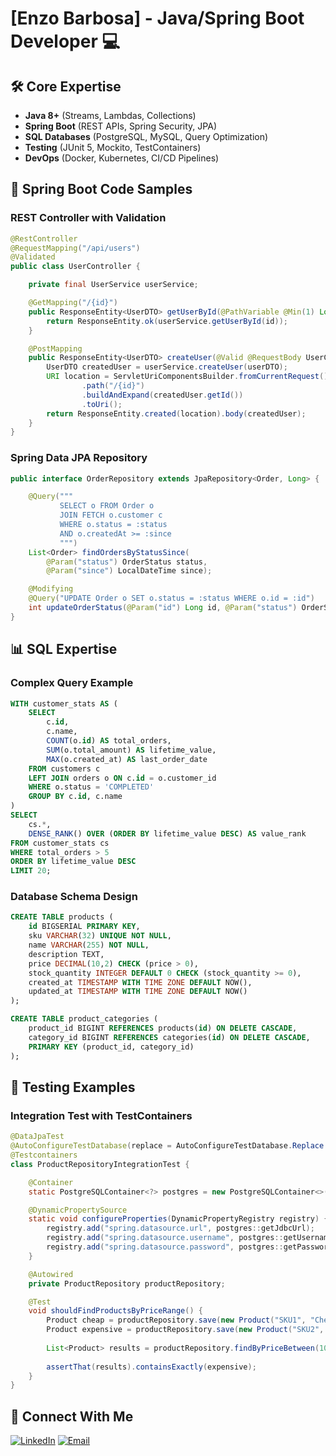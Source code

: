 # [Enzo Barbosa] - Java/Spring Boot Developer 💻

## 🛠 Core Expertise
- **Java 8+** (Streams, Lambdas, Collections)
- **Spring Boot** (REST APIs, Spring Security, JPA)
- **SQL Databases** (PostgreSQL, MySQL, Query Optimization)
- **Testing** (JUnit 5, Mockito, TestContainers)
- **DevOps** (Docker, Kubernetes, CI/CD Pipelines)

## 🚀 Spring Boot Code Samples

### REST Controller with Validation
```java
@RestController
@RequestMapping("/api/users")
@Validated
public class UserController {

    private final UserService userService;

    @GetMapping("/{id}")
    public ResponseEntity<UserDTO> getUserById(@PathVariable @Min(1) Long id) {
        return ResponseEntity.ok(userService.getUserById(id));
    }

    @PostMapping
    public ResponseEntity<UserDTO> createUser(@Valid @RequestBody UserCreationDTO userDTO) {
        UserDTO createdUser = userService.createUser(userDTO);
        URI location = ServletUriComponentsBuilder.fromCurrentRequest()
                .path("/{id}")
                .buildAndExpand(createdUser.getId())
                .toUri();
        return ResponseEntity.created(location).body(createdUser);
    }
}
```

### Spring Data JPA Repository
```java
public interface OrderRepository extends JpaRepository<Order, Long> {

    @Query("""
           SELECT o FROM Order o 
           JOIN FETCH o.customer c 
           WHERE o.status = :status 
           AND o.createdAt >= :since
           """)
    List<Order> findOrdersByStatusSince(
        @Param("status") OrderStatus status,
        @Param("since") LocalDateTime since);

    @Modifying
    @Query("UPDATE Order o SET o.status = :status WHERE o.id = :id")
    int updateOrderStatus(@Param("id") Long id, @Param("status") OrderStatus status);
}
```

## 📊 SQL Expertise

### Complex Query Example
```sql
WITH customer_stats AS (
    SELECT 
        c.id,
        c.name,
        COUNT(o.id) AS total_orders,
        SUM(o.total_amount) AS lifetime_value,
        MAX(o.created_at) AS last_order_date
    FROM customers c
    LEFT JOIN orders o ON c.id = o.customer_id
    WHERE o.status = 'COMPLETED'
    GROUP BY c.id, c.name
)
SELECT 
    cs.*,
    DENSE_RANK() OVER (ORDER BY lifetime_value DESC) AS value_rank
FROM customer_stats cs
WHERE total_orders > 5
ORDER BY lifetime_value DESC
LIMIT 20;
```

### Database Schema Design
```sql
CREATE TABLE products (
    id BIGSERIAL PRIMARY KEY,
    sku VARCHAR(32) UNIQUE NOT NULL,
    name VARCHAR(255) NOT NULL,
    description TEXT,
    price DECIMAL(10,2) CHECK (price > 0),
    stock_quantity INTEGER DEFAULT 0 CHECK (stock_quantity >= 0),
    created_at TIMESTAMP WITH TIME ZONE DEFAULT NOW(),
    updated_at TIMESTAMP WITH TIME ZONE DEFAULT NOW()
);

CREATE TABLE product_categories (
    product_id BIGINT REFERENCES products(id) ON DELETE CASCADE,
    category_id BIGINT REFERENCES categories(id) ON DELETE CASCADE,
    PRIMARY KEY (product_id, category_id)
);
```

## 🧪 Testing Examples

### Integration Test with TestContainers
```java
@DataJpaTest
@AutoConfigureTestDatabase(replace = AutoConfigureTestDatabase.Replace.NONE)
@Testcontainers
class ProductRepositoryIntegrationTest {

    @Container
    static PostgreSQLContainer<?> postgres = new PostgreSQLContainer<>("postgres:15-alpine");

    @DynamicPropertySource
    static void configureProperties(DynamicPropertyRegistry registry) {
        registry.add("spring.datasource.url", postgres::getJdbcUrl);
        registry.add("spring.datasource.username", postgres::getUsername);
        registry.add("spring.datasource.password", postgres::getPassword);
    }

    @Autowired
    private ProductRepository productRepository;

    @Test
    void shouldFindProductsByPriceRange() {
        Product cheap = productRepository.save(new Product("SKU1", "Cheap", 9.99));
        Product expensive = productRepository.save(new Product("SKU2", "Expensive", 99.99));
        
        List<Product> results = productRepository.findByPriceBetween(10.00, 100.00);
        
        assertThat(results).containsExactly(expensive);
    }
}
```

## 🔗 Connect With Me
[![LinkedIn](https://img.shields.io/badge/LinkedIn-0077B5?style=for-the-badge&logo=linkedin&logoColor=white)](your-linkedin)
[![Email](https://img.shields.io/badge/Email-D14836?style=for-the-badge&logo=gmail&logoColor=white)](mailto:your-email)
